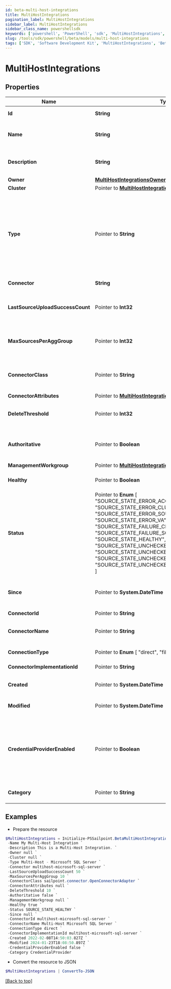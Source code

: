 ```yaml
---
id: beta-multi-host-integrations
title: MultiHostIntegrations
pagination_label: MultiHostIntegrations
sidebar_label: MultiHostIntegrations
sidebar_class_name: powershellsdk
keywords: ['powershell', 'PowerShell', 'sdk', 'MultiHostIntegrations', 'BetaMultiHostIntegrations'] 
slug: /tools/sdk/powershell/beta/models/multi-host-integrations
tags: ['SDK', 'Software Development Kit', 'MultiHostIntegrations', 'BetaMultiHostIntegrations']
---
```



# MultiHostIntegrations

## Properties

Name | Type | Description | Notes
------------ | ------------- | ------------- | -------------
**Id** |  **String** | Multi-Host Integration ID. | [required][readonly] 
**Name** |  **String** | Multi-Host Integration's human-readable name. | [required]
**Description** |  **String** | Multi-Host Integration's human-readable description. | [required]
**Owner** |  [**MultiHostIntegrationsOwner**](multi-host-integrations-owner) |  | [required]
**Cluster** |  Pointer to [**MultiHostIntegrationsCluster**](multi-host-integrations-cluster) |  | [optional] 
**Type** |  Pointer to **String** | Specifies the type of system being managed e.g. Workday, Multi-Host - Microsoft SQL Server, etc.. If you are creating a delimited file source, you must set the `provisionasCsv` query parameter to `true`.  | [optional] 
**Connector** |  **String** | Connector script name. | [required]
**LastSourceUploadSuccessCount** |  Pointer to **Int32** | Last successfully uploaded source count of given Multi-Host Integration. | [optional] 
**MaxSourcesPerAggGroup** |  Pointer to **Int32** | Maximum sources that can contain in a aggregation group of Multi-Host Integration. | [optional] 
**ConnectorClass** |  Pointer to **String** | Fully qualified name of the Java class that implements the connector interface. | [optional] 
**ConnectorAttributes** |  Pointer to [**MultiHostIntegrationsConnectorAttributes**](multi-host-integrations-connector-attributes) |  | [optional] 
**DeleteThreshold** |  Pointer to **Int32** | Number from 0 to 100 that specifies when to skip the delete phase. | [optional] 
**Authoritative** |  Pointer to **Boolean** | When this is true, it indicates that the source is referenced by an identity profile. | [optional] [default to $false]
**ManagementWorkgroup** |  Pointer to [**MultiHostIntegrationsManagementWorkgroup**](multi-host-integrations-management-workgroup) |  | [optional] 
**Healthy** |  Pointer to **Boolean** | When this is true, it indicates that the source is healthy. | [optional] [default to $false]
**Status** |  Pointer to  **Enum** [  "SOURCE_STATE_ERROR_ACCOUNT_FILE_IMPORT",    "SOURCE_STATE_ERROR_CLUSTER",    "SOURCE_STATE_ERROR_SOURCE",    "SOURCE_STATE_ERROR_VA",    "SOURCE_STATE_FAILURE_CLUSTER",    "SOURCE_STATE_FAILURE_SOURCE",    "SOURCE_STATE_HEALTHY",    "SOURCE_STATE_UNCHECKED_CLUSTER",    "SOURCE_STATE_UNCHECKED_CLUSTER_NO_SOURCES",    "SOURCE_STATE_UNCHECKED_SOURCE",    "SOURCE_STATE_UNCHECKED_SOURCE_NO_ACCOUNTS" ] | Status identifier that gives specific information about why a source is or isn't healthy.  | [optional] 
**Since** |  Pointer to **System.DateTime** | Timestamp that shows when a source health check was last performed. | [optional] 
**ConnectorId** |  Pointer to **String** | Connector ID | [optional] 
**ConnectorName** |  Pointer to **String** | Name of the connector that was chosen during source creation. | [optional] 
**ConnectionType** |  Pointer to  **Enum** [  "direct",    "file" ] | Type of connection (direct or file). | [optional] 
**ConnectorImplementationId** |  Pointer to **String** | Connector implementation ID. | [optional] 
**Created** |  Pointer to **System.DateTime** | Date-time when the source was created | [optional] 
**Modified** |  Pointer to **System.DateTime** | Date-time when the source was last modified. | [optional] 
**CredentialProviderEnabled** |  Pointer to **Boolean** | If this is true, it enables a credential provider for the source. If credentialProvider is turned on,  then the source can use credential provider(s) to fetch credentials. | [optional] [default to $false]
**Category** |  Pointer to **String** | Source category (e.g. null, CredentialProvider). | [optional] 

## Examples

- Prepare the resource
```powershell
$MultiHostIntegrations = Initialize-PSSailpoint.BetaMultiHostIntegrations  -Id 2c91808568c529c60168cca6f90c1324 `
 -Name My Multi-Host Integration `
 -Description This is a Multi-Host Integration. `
 -Owner null `
 -Cluster null `
 -Type Multi-Host - Microsoft SQL Server `
 -Connector multihost-microsoft-sql-server `
 -LastSourceUploadSuccessCount 50 `
 -MaxSourcesPerAggGroup 10 `
 -ConnectorClass sailpoint.connector.OpenConnectorAdapter `
 -ConnectorAttributes null `
 -DeleteThreshold 10 `
 -Authoritative false `
 -ManagementWorkgroup null `
 -Healthy true `
 -Status SOURCE_STATE_HEALTHY `
 -Since null `
 -ConnectorId multihost-microsoft-sql-server `
 -ConnectorName Multi-Host Microsoft SQL Server `
 -ConnectionType direct `
 -ConnectorImplementationId multihost-microsoft-sql-server `
 -Created 2022-02-08T14:50:03.827Z `
 -Modified 2024-01-23T18:08:50.897Z `
 -CredentialProviderEnabled false `
 -Category CredentialProvider
```

- Convert the resource to JSON
```powershell
$MultiHostIntegrations | ConvertTo-JSON
```


[[Back to top]](#) 

